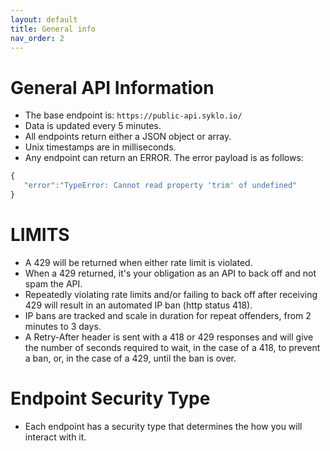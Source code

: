 ```yaml
---
layout: default
title: General info
nav_order: 2
---
```


# General API Information

- The base endpoint is: `https://public-api.syklo.io/`
- Data is updated every 5 minutes.
- All endpoints return either a JSON object or array.
- Unix timestamps are in milliseconds.
- Any endpoint can return an ERROR. The error payload is as follows:
```js
{
   "error":"TypeError: Cannot read property 'trim' of undefined"
}
```

# LIMITS

- A 429 will be returned when either rate limit is violated.
- When a 429 returned, it's your obligation as an API to back off and not spam the API.
- Repeatedly violating rate limits and/or failing to back off after receiving 429 will result in an automated IP ban (http status 418).
- IP bans are tracked and scale in duration for repeat offenders, from 2 minutes to 3 days.
- A Retry-After header is sent with a 418 or 429 responses and will give the number of seconds required to wait, in the case of a 418, to prevent a ban, or, in the case of a 429, until the ban is over.

# Endpoint Security Type

- Each endpoint has a security type that determines the how you will interact with it.